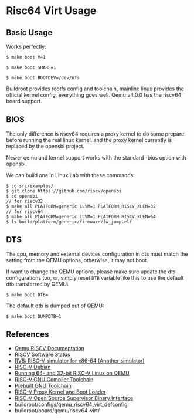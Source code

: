 
# Risc64 Virt Usage

## Basic Usage

Works perfectly:

    $ make boot V=1

    $ make boot SHARE=1

    $ make boot ROOTDEV=/dev/nfs

Buildroot provides rootfs config and toolchain, mainline linux provides the
official kernel config, everything goes well. Qemu v4.0.0 has the riscv64 board
support.

## BIOS

The only difference is riscv64 requires a proxy kernel to do some prepare
before running the real linux kernel. and the proxy kernel currently is
replaced by the opensbi project.

Newer qemu and kernel support works with the standard -bios option with opensbi.

We can build one in Linux Lab with these commands:

    $ cd src/examples/
    $ git clone https://github.com/riscv/opensbi
    $ cd opensbi
    // for riscv32
    $ make all PLATFORM=generic LLVM=1 PLATFORM_RISCV_XLEN=32
    // for riscv64
    $ make all PLATFORM=generic LLVM=1 PLATFORM_RISCV_XLEN=64
    $ ls build/platform/generic/firmware/fw_jump.elf

## DTS

The cpu, memory and external devices configuration in dts must match the
setting from the QEMU options, otherwise, it may not boot.

If want to change the QEMU options, please make sure update the dts
configurations too, or, simply reset `DTB` variable like this to use the
default dtb transferred by QEMU:

    $ make boot DTB=

The default dtb is dumped out of QEMU:

    $ make boot DUMPDTB=1

## References

* [Qemu RISCV Documentation](https://wiki.qemu.org/Documentation/Platforms/RISCV)
* [RISCV Software Status](https://riscv.org/software-status)
* [RV8: RISC-V simulator for x86-64 (Another simulator)](https://github.com/rv8-io/rv8)
* [RISC-V Debian](https://wiki.debian.org/RISC-V)
* [Running 64- and 32-bit RISC-V Linux on QEMU](https://risc-v-getting-started-guide.readthedocs.io/en/latest/linux-qemu.html)
* [RISC-V GNU Compiler Toolchain](https://github.com/riscv/riscv-gnu-toolchain)
* [Prebuilt GNU Toolchain](https://www.sifive.com/boards)
* [RISC-V Proxy Kernel and Boot Loader](https://github.com/riscv/riscv-pk)
* [RISC-V Open Source Supervisor Binary Interface](https://github.com/riscv/opensbi)
* buildroot/configs/qemu_riscv64_virt_defconfig
* buildroot/board/qemu/riscv64-virt/
